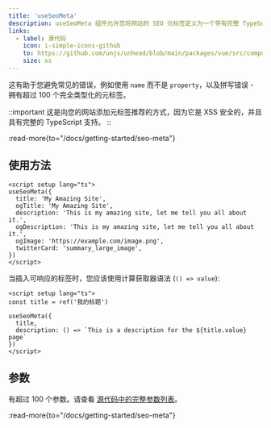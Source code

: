 ```yaml
---
title: 'useSeoMeta'
description: useSeoMeta 组件允许您将网站的 SEO 元标签定义为一个带有完整 TypeScript 支持的平坦对象。
links:
  - label: 源代码
    icon: i-simple-icons-github
    to: https://github.com/unjs/unhead/blob/main/packages/vue/src/composables/useSeoMeta.ts
    size: xs
---
```


这有助于您避免常见的错误，例如使用 `name` 而不是 `property`，以及拼写错误 - 拥有超过 100 个完全类型化的元标签。

::important
这是向您的网站添加元标签推荐的方式，因为它是 XSS 安全的，并且具有完整的 TypeScript 支持。
::

:read-more{to="/docs/getting-started/seo-meta"}

## 使用方法

```vue [app.vue]
<script setup lang="ts">
useSeoMeta({
  title: 'My Amazing Site',
  ogTitle: 'My Amazing Site',
  description: 'This is my amazing site, let me tell you all about it.',
  ogDescription: 'This is my amazing site, let me tell you all about it.',
  ogImage: 'https://example.com/image.png',
  twitterCard: 'summary_large_image',
})
</script>
```

当插入可响应的标签时，您应该使用计算获取器语法 (`() => value`):

```vue [app.vue]
<script setup lang="ts">
const title = ref('我的标题')

useSeoMeta({
  title,
  description: () => `This is a description for the ${title.value} page`
})
</script>
```

## 参数

有超过 100 个参数。请查看 [源代码中的完整参数列表](https://github.com/harlan-zw/zhead/blob/main/packages/zhead/src/metaFlat.ts#L1035)。

:read-more{to="/docs/getting-started/seo-meta"}
